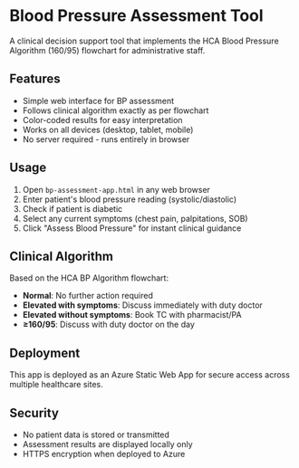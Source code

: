 # Blood Pressure Assessment Tool

A clinical decision support tool that implements the HCA Blood Pressure Algorithm (160/95) flowchart for administrative staff.

## Features

- Simple web interface for BP assessment
- Follows clinical algorithm exactly as per flowchart
- Color-coded results for easy interpretation
- Works on all devices (desktop, tablet, mobile)
- No server required - runs entirely in browser

## Usage

1. Open `bp-assessment-app.html` in any web browser
2. Enter patient's blood pressure reading (systolic/diastolic)
3. Check if patient is diabetic
4. Select any current symptoms (chest pain, palpitations, SOB)
5. Click "Assess Blood Pressure" for instant clinical guidance

## Clinical Algorithm

Based on the HCA BP Algorithm flowchart:
- **Normal**: No further action required
- **Elevated with symptoms**: Discuss immediately with duty doctor
- **Elevated without symptoms**: Book TC with pharmacist/PA
- **≥160/95**: Discuss with duty doctor on the day

## Deployment

This app is deployed as an Azure Static Web App for secure access across multiple healthcare sites.

## Security

- No patient data is stored or transmitted
- Assessment results are displayed locally only
- HTTPS encryption when deployed to Azure